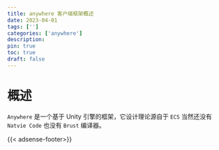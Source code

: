```yaml
---
title: anywhere 客户端框架概述
date: 2023-04-01
tags: ['']
categories: ['anywhere']
description: 
pin: true
toc: true
draft: false
---
```




# 概述


`Anywhere` 是一个基于 Unity 引擎的框架，它设计理论源自于 `ECS` 当然还没有 `Natvie Code` 也没有 `Brust` 编译器。



{{< adsense-footer>}}
